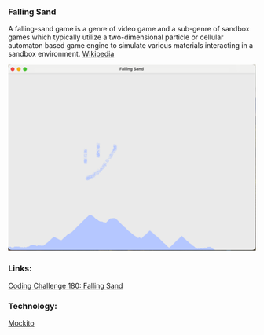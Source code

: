 ### Falling Sand

A falling-sand game is a genre of video game and a sub-genre
of sandbox games which typically utilize a two-dimensional
particle or cellular automaton based game engine to simulate
various materials interacting in a sandbox environment.
[Wikipedia](https://en.wikipedia.org/wiki/Falling-sand_game)

![falling sand gui.png](Screenshots%2Ffalling%20sand%20gui.png)

### Links:

[Coding Challenge 180: Falling Sand](https://www.youtube.com/watch?v=L4u7Zy_b868)

### Technology:

[Mockito](https://github.com/mockito/mockito)

